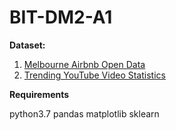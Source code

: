 # BIT-DM2-A1



**Dataset:**

1. [Melbourne Airbnb Open Data](https://www.kaggle.com/tylerx/melbourne-airbnb-open-data)
2. [Trending YouTube Video Statistics](https://www.kaggle.com/datasnaek/youtube-new)


**Requirements**

python3.7
pandas
matplotlib
sklearn
